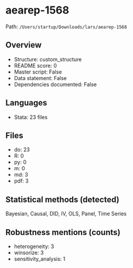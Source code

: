 # aearep-1568

Path: `/Users/startup/Downloads/lars/aearep-1568`

## Overview
- Structure: custom_structure
- README score: 0
- Master script: False
- Data statement: False
- Dependencies documented: False

## Languages
- Stata: 23 files

## Files
- do: 23
- R: 0
- py: 0
- m: 0
- md: 3
- pdf: 3

## Statistical methods (detected)
Bayesian, Causal, DID, IV, OLS, Panel, Time Series

## Robustness mentions (counts)
- heterogeneity: 3
- winsorize: 3
- sensitivity_analysis: 1